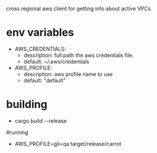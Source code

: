 cross regional aws client for getting info about active VPCs

# env variables
* AWS_CREDENTIALS:
    * description: full path the aws credentials file. 
    * default: ~/.aws/credentials
* AWS_PROFILE:
    * description: aws profile name to use
    * default: "default"

# building
* cargo build --release

#running
*  AWS_PROFILE=gil=qa target/release/carrot
